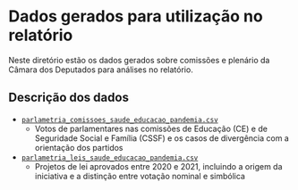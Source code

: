 # Dados gerados para utilização no relatório

Neste diretório estão os dados gerados sobre comissões e plenário da Câmara dos Deputados para análises no relatório.

## Descrição dos dados

  - [`parlametria_comissoes_saude_educacao_pandemia.csv`](https://github.com/okfn-brasil/relatorio-pandemia/tree/main/raw_data/comissoes/parlametria_comissoes_saude_educacao_pandemia.csv)
    - Votos de parlamentares nas comissões de Educação (CE) e de Seguridade Social e Família (CSSF) e os casos de divergência com a orientação dos partidos 
  - [`parlametria_leis_saude_educacao_pandemia.csv`](https://github.com/okfn-brasil/relatorio-pandemia/tree/main/raw_data/leis/parlametria_leis_saude_educacao_pandemia.csv)
    - Projetos de lei aprovados entre 2020 e 2021, incluindo a origem da iniciativa e a distinção entre votação nominal e simbólica

